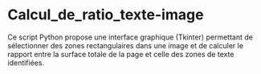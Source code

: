 # Calcul_de_ratio_texte-image
Ce script Python propose une interface graphique (Tkinter) permettant de sélectionner des zones rectangulaires dans une image et de calculer le rapport entre la surface totale de la page et celle des zones de texte identifiées.
